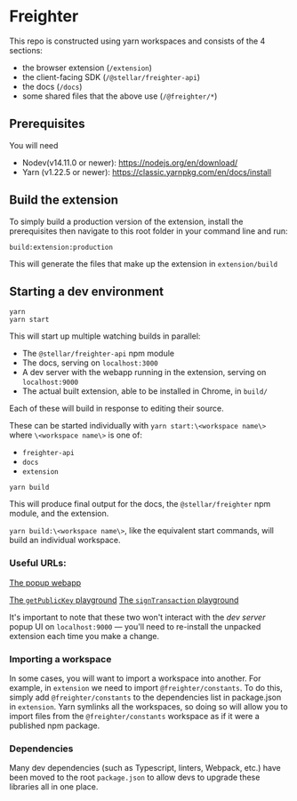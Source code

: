 # Freighter

This repo is constructed using yarn workspaces and consists of the 4 sections:

- the browser extension (`/extension`)
- the client-facing SDK (`/@stellar/freighter-api`)
- the docs (`/docs`)
- some shared files that the above use (`/@freighter/*`)

## Prerequisites

You will need

- Nodev(v14.11.0 or newer): https://nodejs.org/en/download/
- Yarn (v1.22.5 or newer): https://classic.yarnpkg.com/en/docs/install

## Build the extension

To simply build a production version of the extension, install the prerequisites then navigate to this root folder in your command line and run:

```
build:extension:production
```

This will generate the files that make up the extension in `extension/build`

## Starting a dev environment

```
yarn
yarn start
```

This will start up multiple watching builds in parallel:

- The `@stellar/freighter-api` npm module
- The docs, serving on `localhost:3000`
- A dev server with the webapp running in the extension, serving on
  `localhost:9000`
- The actual built extension, able to be installed in Chrome, in `build/`

Each of these will build in response to editing their source.

These can be started individually with `yarn start:\<workspace name\>` where
`\<workspace name\>` is one of:

- `freighter-api`
- `docs`
- `extension`

```
yarn build
```

This will produce final output for the docs, the `@stellar/freighter` npm module, and
the extension.

`yarn build:\<workspace name\>`, like the equivalent start commands, will build
an individual workspace.

### Useful URLs:

[The popup webapp](http://localhost:9000/#/)

[The `getPublicKey` playground](http://localhost:3000/docs/playground/getPublicKey)
[The `signTransaction` playground](http://localhost:3000/docs/playground/signTransaction)

It's important to note that these two won't interact with the _dev server_ popup
UI on `localhost:9000` — you'll need to re-install the unpacked extension each
time you make a change.

### Importing a workspace

In some cases, you will want to import a workspace into another. For example, in
`extension` we need to import `@freighter/constants`. To do this, simply add
`@freighter/constants` to the dependencies list in package.json in `extension`. Yarn
symlinks all the workspaces, so doing so will allow you to import files from the
`@freighter/constants` workspace as if it were a published npm package.

### Dependencies

Many dev dependencies (such as Typescript, linters, Webpack, etc.) have been moved to the root `package.json` to allow devs to upgrade these libraries all in one place.
